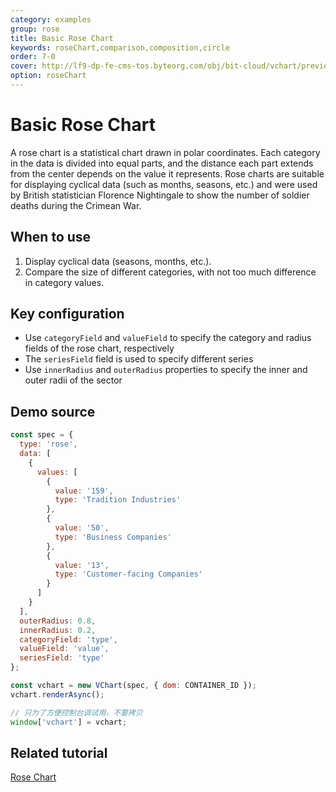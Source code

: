 ```yaml
---
category: examples
group: rose
title: Basic Rose Chart
keywords: roseChart,comparison,composition,circle
order: 7-0
cover: http://lf9-dp-fe-cms-tos.byteorg.com/obj/bit-cloud/vchart/preview/rose-chart/basic-rose.png
option: roseChart
---
```


# Basic Rose Chart

A rose chart is a statistical chart drawn in polar coordinates. Each category in the data is divided into equal parts, and the distance each part extends from the center depends on the value it represents. Rose charts are suitable for displaying cyclical data (such as months, seasons, etc.) and were used by British statistician Florence Nightingale to show the number of soldier deaths during the Crimean War.

## When to use

1. Display cyclical data (seasons, months, etc.).
2. Compare the size of different categories, with not too much difference in category values.

## Key configuration

- Use `categoryField` and `valueField` to specify the category and radius fields of the rose chart, respectively
- The `seriesField` field is used to specify different series
- Use `innerRadius` and `outerRadius` properties to specify the inner and outer radii of the sector

## Demo source

```javascript livedemo
const spec = {
  type: 'rose',
  data: [
    {
      values: [
        {
          value: '159',
          type: 'Tradition Industries'
        },
        {
          value: '50',
          type: 'Business Companies'
        },
        {
          value: '13',
          type: 'Customer-facing Companies'
        }
      ]
    }
  ],
  outerRadius: 0.8,
  innerRadius: 0.2,
  categoryField: 'type',
  valueField: 'value',
  seriesField: 'type'
};

const vchart = new VChart(spec, { dom: CONTAINER_ID });
vchart.renderAsync();

// 只为了方便控制台调试用，不要拷贝
window['vchart'] = vchart;
```

## Related tutorial

[Rose Chart](link)
